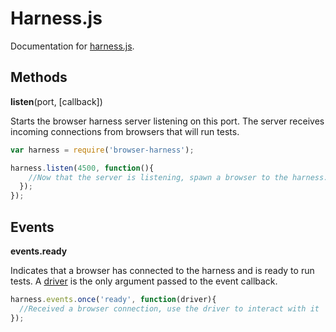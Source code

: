 # Harness.js

Documentation for [harness.js](https://github.com/scriby/browser-harness/blob/master/server/harness.js).

## Methods

**listen**(port, [callback])

Starts the browser harness server listening on this port. The server receives incoming connections from browsers
that will run tests.

```javascript
var harness = require('browser-harness');

harness.listen(4500, function(){
    //Now that the server is listening, spawn a browser to the harness.html to connect to it
  });
});
```

## Events

**events.ready**

Indicates that a browser has connected to the harness and is ready to run tests. A [driver](https://github.com/scriby/browser-harness/blob/master/docs/driver.md)
is the only argument passed to the event callback.

```javascript
harness.events.once('ready', function(driver){
  //Received a browser connection, use the driver to interact with it
});
```